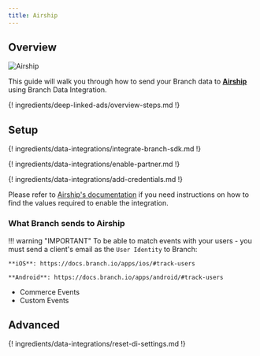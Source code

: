 ```yaml
---
title: Airship
---
```

## Overview

![Airship](https://cdn.branch.io/branch-assets/ad-partner-manager//urban_airship-1568181974178.png)

This guide will walk you through how to send your Branch data to **[Airship](https://www.urbanairship.com/)** using Branch Data Integration.

{! ingredients/deep-linked-ads/overview-steps.md !}

## Setup

{! ingredients/data-integrations/integrate-branch-sdk.md !}

{! ingredients/data-integrations/enable-partner.md !}

{! ingredients/data-integrations/add-credentials.md !}

Please refer to [Airship's documentation](https://docs.airship.com/) if you need instructions on how to find the values required to enable the integration.

### What Branch sends to Airship

!!! warning "IMPORTANT"
	To be able to match events with your users - you must send a client's email as the `User Identity` to Branch:

	**iOS**: https://docs.branch.io/apps/ios/#track-users

	**Android**: https://docs.branch.io/apps/android/#track-users

* Commerce Events
* Custom Events

## Advanced

{! ingredients/data-integrations/reset-di-settings.md !}
